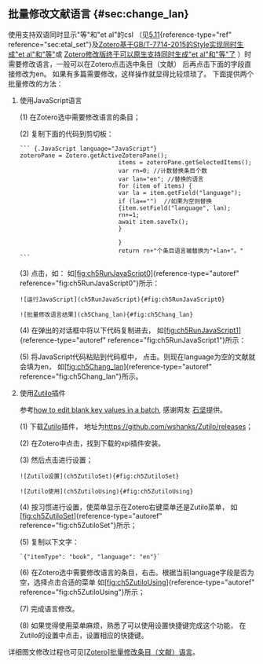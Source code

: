 ## 批量修改文献语言 {#sec:change_lan}

使用支持双语同时显示"等"和"et al"的csl （见[5.11](#sec:etal_set){reference-type="ref" reference="sec:etal_set"}及[Zotero基于GB/T-7714-2015的Style实现同时生成"et al"和"等"](https://zhuanlan.zhihu.com/p/320253145)或 [Zotero修改版终于可以原生支持同时生成"et al"和"等"了](https://zhuanlan.zhihu.com/p/314928204) ）时需要修改语言，一般可以在Zotero点击选中条目（文献） 后再点击下面的字段直接修改为en。 如果有多篇需要修改，这样操作就显得比较烦琐了。 下面提供两个批量修改的方法：

1.  使用JavaScript语言

    (1) 在Zotero选中需要修改语言的条目；

    (2) 复制下面的代码到剪切板：

        ``` {.JavaScript language="JavaScript"}
        zoteroPane = Zotero.getActiveZoteroPane();
                                    items = zoteroPane.getSelectedItems();
                                    var rn=0; //计数替换条目个数
                                    var lan="en"; //替换的语言
                                    for (item of items) {
                                    var la = item.getField("language");
                                    if (la=="")  //如果为空则替换
                                    {item.setField("language", lan);
                                    rn+=1;
                                    await item.saveTx();
                                    }

                                    }
                                    return rn+"个条目语言被替换为"+lan+"。"
        ```

    (3) 点击，如： 如[\[fig:ch5RunJavaScript0\]](#fig:ch5RunJavaScript0){reference-type="autoref" reference="fig:ch5RunJavaScript0"}所示：

        ![运行JavaScript](ch5RunJavaScript){#fig:ch5RunJavaScript0}

        ![批量修改语言结果](ch5Chang_lan){#fig:ch5Chang_lan}

    (4) 在弹出的对话框中将以下代码复制进去， 如[\[fig:ch5RunJavaScript1\]](#fig:ch5RunJavaScript1){reference-type="autoref" reference="fig:ch5RunJavaScript1"}所示：

    (5) 将JavaScript代码粘贴到代码框中， 点击。则现在language为空的文献就会填为en， 如[\[fig:ch5Chang_lan\]](#fig:ch5Chang_lan){reference-type="autoref" reference="fig:ch5Chang_lan"}所示。

2.  使用[Zutilo](https://github.com/wshanks/Zutilo/releases)插件

    参考[how to edit blank key values in a batch](https://forums.zotero.org/discussion/86911/how-to-edit-blank-key-values-in-a-batch#latest), 感谢网友 [石坚](https://www.zhihu.com/people/you-hao-zhai-jian-bu-zhai)提供。

    (1) 下载[Zutilo](https://github.com/wshanks/Zutilo/releases)插件， 地址为<https://github.com/wshanks/Zutilo/releases>；

    (2) 在Zotero中点击，找到下载的xpi插件安装。

    (3) 然后点击进行设置；

        ![Zutilo设置](ch5ZutiloSet){#fig:ch5ZutiloSet}

        ![Zutilo使用](ch5ZutiloUsing){#fig:ch5ZutiloUsing}

    (4) 按习惯进行设置，使菜单显示在Zotero右键菜单还是Zutilo菜单， 如[\[fig:ch5ZutiloSet\]](#fig:ch5ZutiloSet){reference-type="autoref" reference="fig:ch5ZutiloSet"}所示；

    (5) 复制以下文字：

        `{"itemType": "book", "language": "en"}`

    (6) 在Zotero选中需要修改语言的条目，右击。根据当前language字段是否为空，选择点击合适的菜单 如[\[fig:ch5ZutiloUsing\]](#fig:ch5ZutiloUsing){reference-type="autoref" reference="fig:ch5ZutiloUsing"}所示；

    (7) 完成语言修改。

    (8) 如果觉得使用菜单麻烦，熟悉了可以使用设置快捷键完成这个功能， 在Zutilo的设置中点击，设置相应的快捷键。

详细图文修改过程也可见[\[Zotero\]批量修改条目（文献）语言](https://zhuanlan.zhihu.com/p/341989158)。

